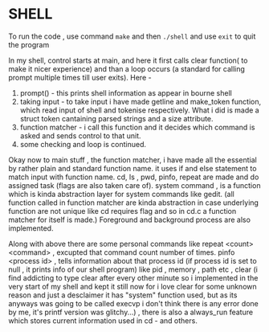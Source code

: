 
# SHELL

To run the code , use command `make` and then `./shell` and use `exit` to quit the program

In my shell, control starts at main, and here it first calls clear function( to make it nicer experience) and than a loop occurs (a standard for calling prompt multiple times till user exits). Here -
1. prompt() - this prints shell information as appear in bourne shell
2. taking input - to take input i have made getline and make_token function, which read input of shell and tokenise respectively. What i did is made a struct token cantaining parsed strings and a size attribute.
3. function matcher - i call this function and it decides which command is asked and sends control to that unit.
4. some checking and loop is continued. 

Okay now to main stuff , the function matcher, i have made all the essential by rather plain and standard function name. it uses if and else statement to match input with function name. cd, ls , pwd, pinfo, repeat are made and do assigned task (flags are also taken care of). system command , is a function which is kinda abstraction layer for system commands like gedit. (all function called in function matcher are kinda abstraction in case underlying function are not unique like cd requires flag and so in cd.c a function matcher for itself is made.) Foreground and background process are also implemented. 

Along with above there are some personal commands like repeat \<count\> \<command\> , excupted that command count number of times. pinfo \<process id\> , tells information about that process id \(if process id is set to null , it prints info of our shell program\) like pid , memory , path etc , clear (i find addicting to type clear after every other minute so i implemented in the very start of my shell and kept it still now for i love clear for some unknown reason and just a desclaimer it has "system" function used, but as its anyways was going to be called execvp i don't think there is any error done by me, it's printf version was glitchy...) , there is also a always_run feature which stores current information used in cd - and others. 
